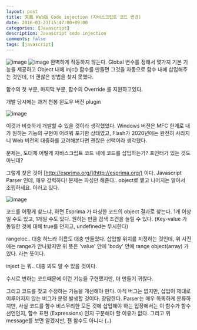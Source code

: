 ```yaml
---
layout: post
title: 天鳳 Web版 Code injection (자바스크립트 코드 변경)
date: 2016-03-23T15:47:00+09:00
categories: [Javascript]
description: Javascript code injection
comments: false
tags: [javascript]
---
```

![image](https://user-images.githubusercontent.com/8151366/42277680-2c6f4c44-7fd3-11e8-9372-15206d9206cc.png)
![image](https://user-images.githubusercontent.com/8151366/42277629-fa16454a-7fd2-11e8-996b-e5a8247c0b7d.png)
완벽하게 작동하지 않는다. Global 변수를 정해서 몇가지 기본 기능을 제공하고 Object 내에 injc() 함수를 만들면 그것을 자동으로 함수 내에 삽입해주는 것인데, 더 괜찮은 방법을 찾지 못했다.

함수의 첫 부분, 마지막 부분, 함수의 Override 를 지원하고있다.

개발 당시에는 과거 천봉 윈도우 버전 plugin

![image](https://user-images.githubusercontent.com/8151366/42277712-3e50807c-7fd3-11e8-91d9-56224069b214.png)

이것과 비슷하게 개발할 수 있을 것이라 생각했었다. Windows 버전은 MFC 한계로 내가 원하는 기능의 구현이 어려워 포기한 상태였고, Flash가 2020년에는 완전히 사라지니 Web 버전의 대중화를 고려해본다면 괜찮은 선택이라 생각했다.

문제는, 도대체 어떻게 자바스크립트 코드 내에 코드를 삽입하는가? 포인터가 있는 것도 아닌데?

그렇게 찾은 것이 [http://esprima.org/](http://esprima.org/) 이다. Javascript Parser 인데, 매우 강력하다! 문제는 파싱만 해준다.. object로 뱉고 나머지는 알아서 조립하세요. 이러고 있다.

![image](https://user-images.githubusercontent.com/8151366/42277744-5a14644a-7fd3-11e8-9580-b0a370b56de6.png)

코드를 어떻게 찾느냐, 하면 Esprima 가 파싱한 코드의 object 결과로 찾는다. 1개 이상일 수도 있고, 1개일 수도 있다. 원하는 만큼 검색 조건을 늘릴 수 있다. (Key-value 가 동일한 것에 대해 true를 던지고, undefined는 무시한다)

rangeloc.. 대충 하느라 이름도 대충 만들었다. 삽입할 위치를 지정하는 것인데, 위 사진에는 range가 안나왔지만 위 뜻은 'value' 안에 'body' 안에 range object(array) 가 있다. 라는 뜻이다.

inject 는 뭐.. 대충 봐도 알 수 있을 것이다.

수시로 변하는 코드때문에 이런 기능을 구현했지만, 더 만들기 귀찮다.

그리고 코드를 찾고 수정하는 기능을 개선해야 한다. 아직 버그는 없지만, 삽입이 제대로 이루어지지 않는 버그가 분명 발생할 것이다. 장담한다. Parser는 매우 똑똑하게 분류하지만, 사실 코드를 함수 비스무리한 모든 것에 삽입해야 하는 입장에서는 이 함수가 함수 선언인지, 함수 표현 (Expressions) 인지 구분해야 할 이유가 없다. 그리고 위 message를 보면 알겠지만, 쟨 함수도 아니다 (..)
